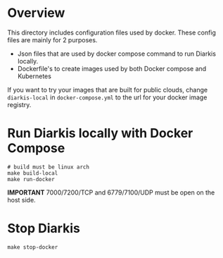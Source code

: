 # Overview
This directory includes configuration files used by docker.
These config files are mainly for 2 purposes. 

- Json files that are used by docker compose command to run Diarkis locally.
- Dockerfile's to create images used by both Docker compose and Kubernetes

If you want to try your images that are built for public clouds, change `diarkis-local` in `docker-compose.yml` to the url for your docker image registry.

# Run Diarkis locally with Docker Compose
```
# build must be linux arch
make build-local
make run-docker
```

**IMPORTANT**
7000/7200/TCP and 6779/7100/UDP must be open on the host side.

# Stop Diarkis
```
make stop-docker
```
